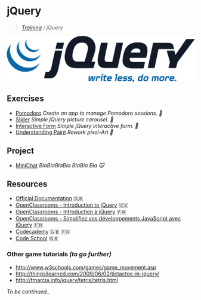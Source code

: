# jQuery
>_[Training](https://github.com/simplonco/training) / jQuery_

![jQuery](jquery.png)

## Exercises

* [Pomodoro](https://github.com/simplonco/jquery-pomodoro)
  _Create an app to manage Pomodoro sessions. :tomato:_
* [Slider](https://github.com/simplonco/jquery-slider) _Simple jQuery picture carousel. :crystal_ball:_
* [Interactive Form](https://github.com/simplonco/jquery-form) _Simple jQuery interactive form. :pencil:_
* [Understanding Paint](https://github.com/simplonco/jquery-paint)
  _Rework pixel-Art :art:_

## Project

* [MiniChat](https://github.com/simplonco/project-chat) _BlaBlaBlaBla BlaBla Bla :cat:_

## Resources

* [Official Documentation](http://api.jquery.com/) :uk:
* [OpenClassrooms - Introduction to jQuery](https://openclassrooms.com/courses/intro-to-jquery) :uk:
* [OpenClassrooms - Introduction à jQuery](https://openclassrooms.com/courses/introduction-a-jquery-4) :fr:
* [OpenClassrooms - Simplifiez vos développements JavaScript avec jQuery](https://openclassrooms.com/courses/simplifiez-vos-developpements-javascript-avec-jquery) :fr:
* [Codecademy](https://www.codecademy.com/learn/jquery) :uk: :fr:
* [Code School](https://www.codeschool.com/courses/try-jquery) :uk:

### Other game tutorials _(to go further)_

* http://www.w3schools.com/games/game_movement.asp
* http://thingsilearned.com/2009/06/02/tictactoe-in-jquery/
* http://fmarcia.info/jquery/tetris/tetris.html

_To be continued.._
